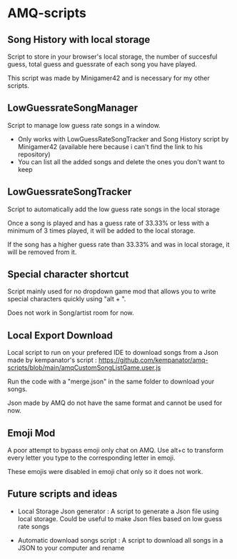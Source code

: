 # AMQ-scripts

## Song History with local storage

Script to store in your browser's local storage, the number of succesful guess, total guess and guessrate of each song you have played.

This script was made by Minigamer42 and is necessary for my other scripts.


## LowGuessrateSongManager
Script to manage low guess rate songs in a window. 

- Only works with LowGuessRateSongTracker and Song History script by Minigamer42 (available here because i can't find the link to his repository)
- You can list all the added songs and delete the ones you don't want to keep

## LowGuessrateSongTracker

Script to automatically add the low guess rate songs in the local storage

Once a song is played and has a guess rate of 33.33% or less with a minimum of 3 times played, it will be added to the local storage.

If the song has a higher guess rate than 33.33% and was in local storage, it will be removed from it.

## Special character shortcut

Script mainly used for no dropdown game mod that allows you to write special characters quickly using "alt + <number>".

Does not work in Song/artist room for now.

## Local Export Download

Local script to run on your prefered IDE to download songs from a Json made by kempanator's script : https://github.com/kempanator/amq-scripts/blob/main/amqCustomSongListGame.user.js

Run the code with a "merge.json" in the same folder to download your songs.

Json made by AMQ do not have the same format and cannot be used for now.

## Emoji Mod

A poor attempt to bypass emoji only chat on AMQ. Use alt+c to transform every letter you type to the corresponding letter in emoji.

These emojis were disabled in emoji chat only so it does not work.


## Future scripts and ideas 
- Local Storage Json generator : A script to generate a Json file using local storage. Could be useful to make Json files based on low guess rate songs

- Automatic download songs script : A script to download all songs in a JSON to your computer and rename 
